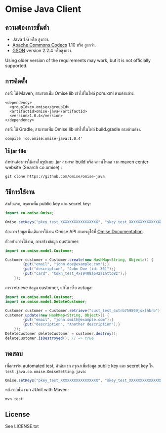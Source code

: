 # Omise Java Client

## ความต้องการขั้นต่ำ

* Java 1.6 หรือ สูงกว่า.
* [Apache Commons Codecs](http://commons.apache.org/proper/commons-codec/) 1.10 หรือ สูงกว่า.
* [GSON](https://code.google.com/p/google-gson/) version 2.2.4 หรือสูงกว่า.

Using older version of the requirements may work, but it is not officially supported.

## การติดตั้ง

กรณี ใช้ Maven, สามารถเพิ่ม Omise lib เข้าไปในไฟล์ pom.xml ตามด้านล่าง.

```
<dependency>
  <groupId>co.omise</groupId>
  <artifactId>omise-java</artifactId>
  <version>1.0.4</version>
</dependency>
```

กรณี ใช้ Gradle, สามารถเพิ่ม Omise lib เข้าไปในไฟล์ build.gradle ตามด้านล่าง.

```
compile 'co.omise:omise-java:1.0.4'
```

### ใช้ jar file

ถ้าท่านต้องการใช้งานในรูปแบบ .jar สามารถ build หรือ ดาวน์โหลด จาก maven center website (Search co.omise) :

```
git clone https://github.com/omise/omise-java
```

## วิธีการใช้งาน

ลำดับแรก, กรุณาเพิ่ม public key และ secret key:

```java
import co.omise.Omise;

Omise.setKeys("pkey_test_XXXXXXXXXXXXXXXXX", "skey_test_XXXXXXXXXXXXXXXXX");
```

ต้องการข้อมูลเพิ่มเติมการใช้งาน Omise API สามารดูได้ที่ [Omise Documentation](https://docs.omise.co/). 

ตัวอย่างการใช้งาน, การสร้างข้อมูล customer:

```java
import co.omise.model.Customer;

Customer customer = Customer.create(new HashMap<String, Object>() {
        {put("email", "john.doe@example.com");}
        {put("description", "John Doe (id: 30)");}
        {put("card", "tokn_test_4xs9408a642a1htto8z");}
    });
```

การ retrieve ข้อมูล customer, แก้ไข หรือ ลบข้อมูล:

```java
import co.omise.model.Customer;
import co.omise.model.DeleteCustomer;

Customer customer = Customer.retrieve("cust_test_4xtrb759599jsxlhkrb");
customer.update(new HashMap<String, Object>() {
        {put("email", "john.smith@example.com");}
        {put("description", "Another description");}
    });
DeleteCustomer deleteCustomer = customer.destroy();
deleteCustomer.isDestroyed(); // => true
```

## ทดสอบ

เพื่อการรัน automated test, ลำดับแรก กรุณาเพิ่มข้อมูล public key และ secret key ใน `test.java.co.omise.OmiseSetting.java`:

```java
Omise.setKeys("pkey_test_XXXXXXXXXXXXXXXXX", "skey_test_XXXXXXXXXXXXXXXXX");
```

หลังจากนั้น run JUnit with Maven:

```
mvn test
```

## License

See LICENSE.txt
